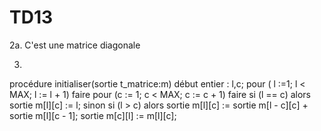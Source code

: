 # TD13

2a. C'est une matrice diagonale

3.

procédure initialiser(sortie t_matrice:m)
début
    entier : l,c;
    pour ( l :=1; l < MAX; l := l + 1) faire
        pour (c := 1; c < MAX; c := c + 1) faire
            si (l == c) alors
                sortie m[l][c] := l;
            sinon si (l > c) alors
                sortie m[l][c] := sortie m[l - c][c] + sortie m[l][c - 1];
                sortie m[c][l] := m[l][c];